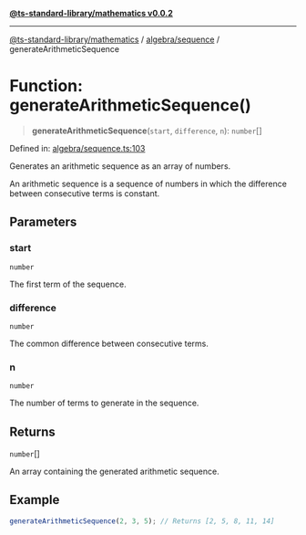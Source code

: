 [**@ts-standard-library/mathematics v0.0.2**](../../../README.md)

***

[@ts-standard-library/mathematics](../../../README.md) / [algebra/sequence](../README.md) / generateArithmeticSequence

# Function: generateArithmeticSequence()

> **generateArithmeticSequence**(`start`, `difference`, `n`): `number`[]

Defined in: [algebra/sequence.ts:103](https://github.com/gabaudette/ts-stdlib/blob/725aff52e6f28b9942b278b955914b3ace9f325c/packages/mathematics/src/algebra/sequence.ts#L103)

Generates an arithmetic sequence as an array of numbers.

An arithmetic sequence is a sequence of numbers in which the difference between consecutive terms is constant.

## Parameters

### start

`number`

The first term of the sequence.

### difference

`number`

The common difference between consecutive terms.

### n

`number`

The number of terms to generate in the sequence.

## Returns

`number`[]

An array containing the generated arithmetic sequence.

## Example

```typescript
generateArithmeticSequence(2, 3, 5); // Returns [2, 5, 8, 11, 14]
```
